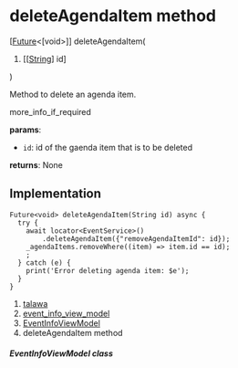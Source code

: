 
<div>

# deleteAgendaItem method

</div>


[[Future](https://api.flutter.dev/flutter/dart-core/Future-class.html)\<[void\>]]
deleteAgendaItem(

1.  [[[String](https://api.flutter.dev/flutter/dart-core/String-class.html)]
    id]

)



Method to delete an agenda item.

more_info_if_required

**params**:

-   `id`: id of the gaenda item that is to be deleted

**returns**: None



## Implementation

``` language-dart
Future<void> deleteAgendaItem(String id) async {
  try {
    await locator<EventService>()
        .deleteAgendaItem({"removeAgendaItemId": id});
    _agendaItems.removeWhere((item) => item.id == id);
    ;
  } catch (e) {
    print('Error deleting agenda item: $e');
  }
}
```







1.  [talawa](../../index.html)
2.  [event_info_view_model](../../view_model_after_auth_view_models_event_view_models_event_info_view_model/)
3.  [EventInfoViewModel](../../view_model_after_auth_view_models_event_view_models_event_info_view_model/EventInfoViewModel-class.html)
4.  deleteAgendaItem method

##### EventInfoViewModel class








